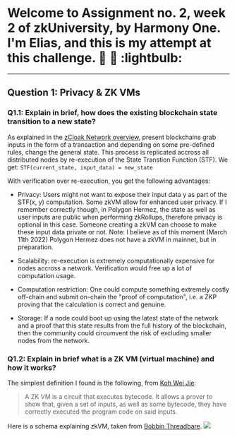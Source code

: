 # Welcome to Assignment no. 2, week 2 of zkUniversity, by Harmony One. I'm Elias, and this is my attempt at this challenge. :rocket: :rocket: :lightbulb:

---

## Question 1: Privacy & ZK VMs

### Q1.1: Explain in brief, how does the existing blockchain state transition to a new state?

As explained in the [zCloak Network overview](https://zcloaknetwork.medium.com/zcloak-network-a-technical-overview-254e59a8d1c2), present blockchains grab inputs in the form of a transaction and depending on some pre-defined rules, change the general state. This process is replicated accross all distributed nodes by re-execution of the State Transtion Function (STF).
We get:
`STF(current_state, input_data) = new_state`

With verification over re-execution, you get the following advantages:

- Privacy: Users might not want to expose their input data y as part of the STF(x, y) computation. Some zkVM allow for enhanced user privacy. If I remember correctly though, in Polygon Hermez, the state as well as user inputs are public when performing zkRollups, therefore privacy is optional in this case. Someone creating a zkVM can choose to make these input data private or not.
  Note: I believe as of this moment (March 11th 2022) Polygon Hermez does not have a zkVM in mainnet, but in preparation.

- Scalability: re-execution is extremely computationally expensive for nodes accross a network. Verification would free up a lot of computation usage.

- Computation restriction: One could compute something extremely costly off-chain and submit on-chain the "proof of computation", i.e. a ZKP proving that the calculation is correct and genuine.

- Storage: If a node could boot up using the latest state of the network and a proof that this state results from the full history of the blockchain, then the community could circumvent the risk of excluding smaller nodes from the network.

### Q1.2: Explain in brief what is a ZK VM (virtual machine) and how it works?

The simplest definition I found is the following, from [Koh Wei Jie](https://medium.com/zeroknowledge/zero-knowledge-virtual-machines-the-polaris-license-and-vendor-lock-in-ab2c631cf139):

> A ZK VM is a circuit that executes bytecode. It allows a prover to show that, given a set of inputs, as well as some bytecode, they have correctly executed the program code on said inputs.

Here is a schema explaining zkVM, taken from [Bobbin Threadbare](https://ethresear.ch/t/a-sketch-for-a-stark-based-vm/7048).
<img src="https://miro.medium.com/max/1400/0*qDEAgBo2DVxebgnF">
